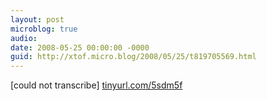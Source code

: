 ```yaml
---
layout: post
microblog: true
audio: 
date: 2008-05-25 00:00:00 -0000
guid: http://xtof.micro.blog/2008/05/25/t819705569.html
---
```

[could not transcribe]
[tinyurl.com/5sdm5f](http://tinyurl.com/5sdm5f)
